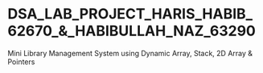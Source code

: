 # DSA_LAB_PROJECT_HARIS_HABIB_62670_&_HABIBULLAH_NAZ_63290
Mini Library Management System using Dynamic Array, Stack, 2D Array &amp; Pointers
